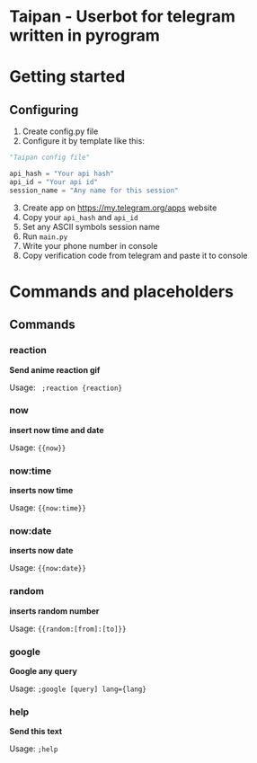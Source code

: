 # Taipan - Userbot for telegram written in pyrogram
# Getting started

## Configuring

1. Create config.py file
2. Configure it by template like this:
``` python
"Taipan config file"

api_hash = "Your api hash"
api_id = "Your api id"
session_name = "Any name for this session"
```
3. Create app on https://my.telegram.org/apps website
4. Copy your `api_hash` and `api_id`
5. Set any ASCII symbols session name
6. Run `main.py`
7. Write your phone number in console
8. Copy verification code from telegram and paste it to console

# Commands and placeholders
## Commands
### reaction
**Send anime reaction gif**

Usage: ` ;reaction {reaction}`

### now
**insert now time and date**

Usage: `{{now}}`

### now:time
**inserts now time**

Usage: `{{now:time}}`

### now:date
**inserts now date**

Usage: `{{now:date}}`

### random
**inserts random number**

Usage: `{{random:[from]:[to]}}`

### google
**Google any query**

Usage: `;google [query] lang={lang}`

### help
**Send this text**

Usage: `;help`